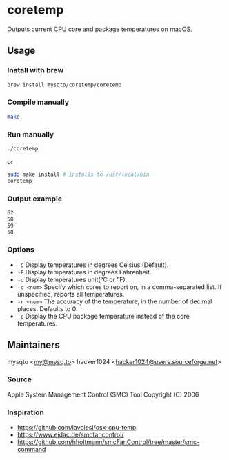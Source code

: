 # coretemp

Outputs current CPU core and package temperatures on macOS. 

## Usage 

### Install with brew

```bash
brew install mysqto/coretemp/coretemp
```

### Compile manually

```bash
make
```

### Run manually

```bash
./coretemp
```

or

```bash
sudo make install # installs to /usr/local/bin
coretemp
```

### Output example

```bash
62
58
59
58
```

### Options

* `-C` Display temperatures in degrees Celsius (Default).
* `-F` Display temperatures in degrees Fahrenheit.
* `-u` Display temperatures unit(°C or °F).
* `-c <num>` Specify which cores to report on, in a comma-separated list. If unspecified, reports all temperatures.
* `-r <num>`  The accuracy of the temperature, in the number of decimal places. Defaults to 0.
* `-p` Display the CPU package temperature instead of the core temperatures.
 
## Maintainers

mysqto \<my@mysq.to\>
hacker1024 \<hacker1024@users.sourceforge.net\>

### Source

Apple System Management Control (SMC) Tool 
Copyright (C) 2006

### Inspiration

* <https://github.com/lavoiesl/osx-cpu-temp>
* <https://www.eidac.de/smcfancontrol/>
* <https://github.com/hholtmann/smcFanControl/tree/master/smc-command>
